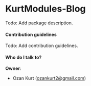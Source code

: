 # KurtModules-Blog

Todo: Add package description.

#### Contribution guidelines

Todo: Add contribution guidelines.

#### Who do I talk to?

**Owner**: 

* Ozan Kurt (<ozankurt2@gmail.com>)